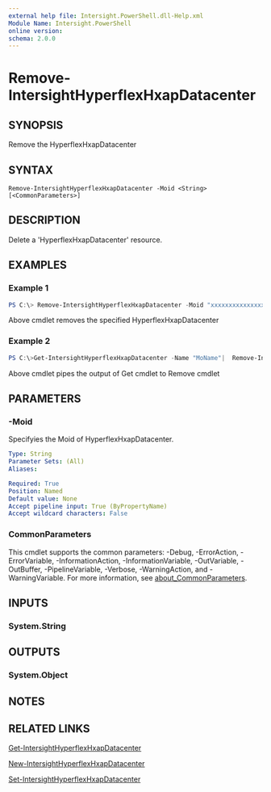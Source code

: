 ```yaml
---
external help file: Intersight.PowerShell.dll-Help.xml
Module Name: Intersight.PowerShell
online version:
schema: 2.0.0
---
```


# Remove-IntersightHyperflexHxapDatacenter

## SYNOPSIS
Remove the HyperflexHxapDatacenter

## SYNTAX

```
Remove-IntersightHyperflexHxapDatacenter -Moid <String> [<CommonParameters>]
```

## DESCRIPTION
Delete a &apos;HyperflexHxapDatacenter&apos; resource.

## EXAMPLES

### Example 1
```powershell
PS C:\> Remove-IntersightHyperflexHxapDatacenter -Moid "xxxxxxxxxxxxxxxxxxxxxxxxxxx"
```
Above cmdlet removes the specified HyperflexHxapDatacenter 

### Example 2
```powershell
PS C:\>Get-IntersightHyperflexHxapDatacenter -Name "MoName"|  Remove-IntersightHyperflexHxapDatacenter
```
Above cmdlet pipes the output of Get cmdlet to Remove cmdlet

## PARAMETERS

### -Moid
Specifyies the Moid of HyperflexHxapDatacenter.

```yaml
Type: String
Parameter Sets: (All)
Aliases:

Required: True
Position: Named
Default value: None
Accept pipeline input: True (ByPropertyName)
Accept wildcard characters: False
```

### CommonParameters
This cmdlet supports the common parameters: -Debug, -ErrorAction, -ErrorVariable, -InformationAction, -InformationVariable, -OutVariable, -OutBuffer, -PipelineVariable, -Verbose, -WarningAction, and -WarningVariable. For more information, see [about_CommonParameters](http://go.microsoft.com/fwlink/?LinkID=113216).

## INPUTS

### System.String

## OUTPUTS

### System.Object
## NOTES

## RELATED LINKS

[Get-IntersightHyperflexHxapDatacenter](./Get-IntersightHyperflexHxapDatacenter.md)

[New-IntersightHyperflexHxapDatacenter](./New-IntersightHyperflexHxapDatacenter.md)

[Set-IntersightHyperflexHxapDatacenter](./Set-IntersightHyperflexHxapDatacenter.md)

